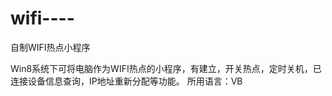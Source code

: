wifi----
========

自制WIFI热点小程序

Win8系统下可将电脑作为WIFI热点的小程序，有建立，开关热点，定时关机，已连接设备信息查询，IP地址重新分配等功能。
所用语言：VB
